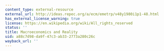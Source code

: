 ```yaml
---
content_type: external-resource
external_url: http://ideas.repec.org/a/ecm/emetrp/v48y1980i1p1-48.html
has_external_license_warning: true
license: https://en.wikipedia.org/wiki/All_rights_reserved
status: ''
title: Macroeconomics and Reality
uid: a88c7d98-da9f-47c3-ab33-2773a280c26c
wayback_url: ''
---
```


